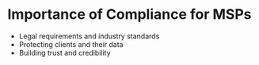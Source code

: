 # Importance of Compliance for MSPs

* Legal requirements and industry standards
* Protecting clients and their data
* Building trust and credibility
